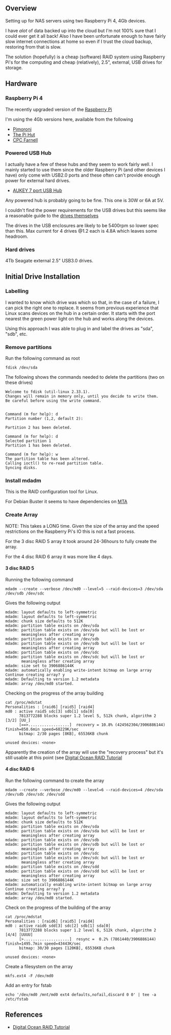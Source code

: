 ## Overview

Setting up for NAS servers using two Raspberry Pi 4, 4Gb devices.

I have *alot* of data backed up into the cloud but I'm not 100% sure that I could ever get it all back!  Also I have been unfortunate enough to have fairly slow internet connections at home so even if I trust the cloud backup, restoring from that is slow.

The solution (hopefully) is a cheap (software) RAID system using Raspberry Pi's for the computing and cheap (relatively), 2.5", external, USB drives for storage.

## Hardware

### Raspberry Pi 4

The recently upgraded version of the [Raspberry Pi](https://www.raspberrypi.org/products/raspberry-pi-4-model-b/)

I'm using the 4Gb versions here, available from the following

* [Pimoroni](https://shop.pimoroni.com/products/raspberry-pi-4?variant=29157087445075)
* [The Pi Hut](https://thepihut.com/products/raspberry-pi-4-model-b?variant=20064052740158)
* [CPC Farnell](https://cpc.farnell.com/raspberry-pi/rpi4-modbp-4gb/raspberry-pi-4-model-b-4gb/dp/SC15185)


### Powered USB Hub

I actually have a few of these hubs and they seem to work fairly well.  I mainly started to use them since the older Raspberry Pi (and other devices I have) only come with USB2.0 ports and these often can't provide enough power for external hard drives.

* [AUKEY 7 port USB Hub](https://www.amazon.co.uk/AUKEY-SuperSpeed-Adapter-Transfer-Windows/dp/B01NAS2639/ref=sr_1_3?keywords=AUKEY+USB+Hub+7&qid=1566989723&s=computers&sr=1-3)

Any powered hub is probably going to be fine.  This one is 30W or 6A at 5V.

I couldn't find the power requirements for the USB drives but this seems like a reasonable guide to the [drives themselves](https://www.seagate.com/www-content/datasheets/pdfs/barracuda-2-5-DS1907-2-1907US-en_GB.pdf)

The drives in the USB enclosures are likely to be 5400rpm so lower spec than this.  Max current for 4 drives @1.2 each is 4.8A which leaves some headroom.


### Hard drives

4Tb Seagate external 2.5" USB3.0 drives.


## Initial Drive Installation

### Labelling

I wanted to know which drive was which so that, in the case of a failure, I can pick the right one to replace.  It seems from previous experience that Linux scans devices on the hub in a certain order.  It starts with the port nearest the green power light on the hub and works along the devices.

Using this approach I was able to plug in and label the drives as "sda", "sdb", etc.


### Remove partitions

Run the following command as root

```
fdisk /dev/sda
```

The following shows the commands needed to delete the partitions (two on these drives)

```
Welcome to fdisk (util-linux 2.33.1).
Changes will remain in memory only, until you decide to write them.
Be careful before using the write command.


Command (m for help): d
Partition number (1,2, default 2): 

Partition 2 has been deleted.

Command (m for help): d
Selected partition 1
Partition 1 has been deleted.

Command (m for help): w
The partition table has been altered.
Calling ioctl() to re-read partition table.
Syncing disks.
```

### Install mdadm

This is the RAID configuration tool for Linux.

For Debian Buster it seems to have dependencies on [MTA](https://packages.debian.org/buster/mdadm)



### Create Array

NOTE: This takes a LONG time.  Given the size of the array and the speed restrictions on the Raspberry Pi's IO this is not a fast process.  

For the 3 disc RAID 5 array it took around 24-36hours to fully create the array.

For the 4 disc RAID 6 array it was more like 4 days.


#### 3 disc RAID 5

Running the following command

```
mdadm --create --verbose /dev/md0 --level=5 --raid-devices=3 /dev/sda /dev/sdb /dev/sdc
```

Gives the following output

```
mdadm: layout defaults to left-symmetric
mdadm: layout defaults to left-symmetric
mdadm: chunk size defaults to 512K
mdadm: partition table exists on /dev/sda
mdadm: partition table exists on /dev/sda but will be lost or
       meaningless after creating array
mdadm: partition table exists on /dev/sdb
mdadm: partition table exists on /dev/sdb but will be lost or
       meaningless after creating array
mdadm: partition table exists on /dev/sdc
mdadm: partition table exists on /dev/sdc but will be lost or
       meaningless after creating array
mdadm: size set to 3906886144K
mdadm: automatically enabling write-intent bitmap on large array
Continue creating array? y
mdadm: Defaulting to version 1.2 metadata
mdadm: array /dev/md0 started.
```

Checking on the progress of the array building

```
cat /proc/mdstat 
Personalities : [raid6] [raid5] [raid4] 
md0 : active raid5 sdc[3] sdb[1] sda[0]
      7813772288 blocks super 1.2 level 5, 512k chunk, algorithm 2 [3/2] [UU_]
      [==>..................]  recovery = 10.8% (424562304/3906886144) finish=850.6min speed=68229K/sec
      bitmap: 2/30 pages [8KB], 65536KB chunk

unused devices: <none>
```

Apparently the creation of the array will use the "recovery process" but it's still usable at this point (see [Digital Ocean RAID Tutorial](https://www.digitalocean.com/community/tutorials/how-to-create-raid-arrays-with-mdadm-on-debian-9)



#### 4 disc RAID 6

Run the following command to create the array

```
mdadm --create --verbose /dev/md0 --level=6 --raid-devices=4 /dev/sda /dev/sdb /dev/sdc /dev/sdd
```

Gives the following output

```
mdadm: layout defaults to left-symmetric
mdadm: layout defaults to left-symmetric
mdadm: chunk size defaults to 512K
mdadm: partition table exists on /dev/sda
mdadm: partition table exists on /dev/sda but will be lost or
       meaningless after creating array
mdadm: partition table exists on /dev/sdb
mdadm: partition table exists on /dev/sdb but will be lost or
       meaningless after creating array
mdadm: partition table exists on /dev/sdc
mdadm: partition table exists on /dev/sdc but will be lost or
       meaningless after creating array
mdadm: partition table exists on /dev/sdd
mdadm: partition table exists on /dev/sdd but will be lost or
       meaningless after creating array
mdadm: size set to 3906886144K
mdadm: automatically enabling write-intent bitmap on large array
Continue creating array? y
mdadm: Defaulting to version 1.2 metadata
mdadm: array /dev/md0 started.
```

Check on the progress of the building of the array

```
cat /proc/mdstat 
Personalities : [raid6] [raid5] [raid4] 
md0 : active raid6 sdd[3] sdc[2] sdb[1] sda[0]
      7813772288 blocks super 1.2 level 6, 512k chunk, algorithm 2 [4/4] [UUUU]
      [>....................]  resync =  0.2% (7861440/3906886144) finish=1495.7min speed=43443K/sec
      bitmap: 30/30 pages [120KB], 65536KB chunk

unused devices: <none>
```

Create a filesystem on the array

```
mkfs.ext4 -F /dev/md0
```

Add an entry for fstab

```
echo '/dev/md0 /mnt/md0 ext4 defaults,nofail,discard 0 0' | tee -a /etc/fstab
```

## References 

* [Digital Ocean RAID Tutorial](https://www.digitalocean.com/community/tutorials/how-to-create-raid-arrays-with-mdadm-on-debian-9)
